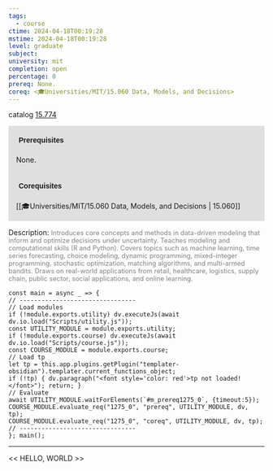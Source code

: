 ```yaml
---
tags:
  - course
ctime: 2024-04-18T00:19:28
mstime: 2024-04-18T00:19:28
level: graduate
subject: 
university: mit
completion: open
percentage: 0
prereq: None.
coreq: <🎓Universities/MIT/15.060 Data, Models, and Decisions>
---
```


catalog [15.774](http://student.mit.edu/catalog/m15c.html#15.774)

<span style="display: block; padding: 15px; background-color: rgb(100, 100, 100, 0.2);"><font id="m_prereq1275_0" style="display: block; font-family: Arial, sans-serif; font-weight: bold; padding: 5px">Prerequisites</font><br><span id="prereq1275_0">None.</span></span>
<span style="display: block; padding: 15px; background-color: rgb(100, 100, 100, 0.2);"><font id="m_coreq1275_0" style="display: block; font-family: Arial, sans-serif; font-weight: bold; padding: 5px">Corequisites</font><br><span id="coreq1275_0">[[🎓Universities/MIT/15.060 Data, Models, and Decisions | 15.060]]</span></span>

<font style="">Description:</font>
<font style="color: grey; font-size: 0.8rem;">Introduces core concepts and methods in data-driven modeling that inform and optimize decisions under uncertainty. Teaches modeling and computational skills (R and Python). Covers topics such as machine learning, time series forecasting, choice modeling, dynamic programming, mixed-integer programming, stochastic optimization, matching algorithms, and multi-armed bandits. Draws on real-world applications from retail, healthcare, logistics, supply chain, public sector, social applications, and online learning.</font>

```dataviewjs
const main = async _ => {
// --------------------------------
// Load modules
if (!module.exports.utility) dv.executeJs(await dv.io.load("Scripts/utility.js"));
const UTILITY_MODULE = module.exports.utility;
if (!module.exports.course) dv.executeJs(await dv.io.load("Scripts/course.js"));
const COURSE_MODULE = module.exports.course;
// Load tp
let tp = this.app.plugins.getPlugin("templater-obsidian").templater.current_functions_object;
if (!tp) { dv.paragraph("<font style='color: red'>tp not loaded!</font>"); return; }
// Evaluate
await UTILITY_MODULE.waitForElements(`#m_prereq1275_0`, {timeout:5});
COURSE_MODULE.evaluate_req("1275_0", "prereq", UTILITY_MODULE, dv, tp);
COURSE_MODULE.evaluate_req("1275_0", "coreq", UTILITY_MODULE, dv, tp);
// --------------------------------
}; main();
```

---

<< HELLO, WORLD >>
